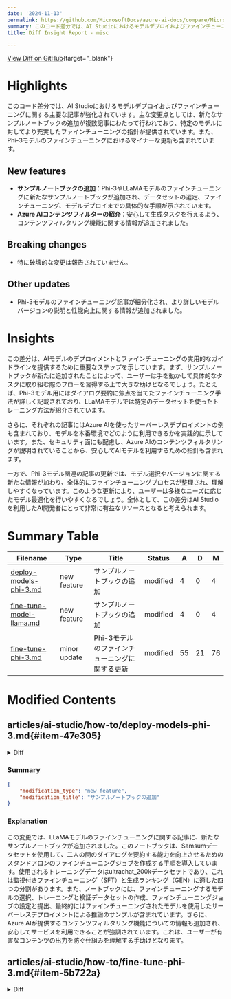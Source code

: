 ```yaml
---
date: '2024-11-13'
permalink: https://github.com/MicrosoftDocs/azure-ai-docs/compare/MicrosoftDocs:d63c476...MicrosoftDocs:51e566e
summary: このコード差分では、AI Studioにおけるモデルデプロイおよびファインチューニングに関する記事が強化され、新たなサンプルノートブックの追加が行われています。これにより、Phi-3やLLaMAモデルに対するファインチューニングの具体的な指針が提供されています。また、Phi-3モデルに関する細かな更新も含まれています。特に破壊的な変更は報告されておらず、ユーザーはより理解しやすく整理されたファインチューニングプロセスを通じて、モデルの最適化を行いやすくなります。全体として、AI開発者にとって有益なリソースとなる内容です。
title: Diff Insight Report - misc

---
```


[View Diff on GitHub](https://github.com/MicrosoftDocs/azure-ai-docs/compare/MicrosoftDocs:d63c476...MicrosoftDocs:51e566e){target="_blank"}

# Highlights
このコード差分では、AI Studioにおけるモデルデプロイおよびファインチューニングに関する主要な記事が強化されています。主な変更点としては、新たなサンプルノートブックの追加が複数記事にわたって行われており、特定のモデルに対してより充実したファインチューニングの指針が提供されています。また、Phi-3モデルのファインチューニングにおけるマイナーな更新も含まれています。

## New features
- **サンプルノートブックの追加**：Phi-3やLLaMAモデルのファインチューニングに新たなサンプルノートブックが追加され、データセットの選定、ファインチューニング、モデルデプロイまでの具体的な手順が示されています。
- **Azure AIコンテンツフィルターの紹介**：安心して生成タスクを行えるよう、コンテンツフィルタリング機能に関する情報が追加されました。

## Breaking changes
- 特に破壊的な変更は報告されていません。

## Other updates
- Phi-3モデルのファインチューニング記事が細分化され、より詳しいモデルバージョンの説明と性能向上に関する情報が追加されました。

# Insights
この差分は、AIモデルのデプロイメントとファインチューニングの実用的なガイドラインを提供するために重要なステップを示しています。まず、サンプルノートブックが新たに追加されたことによって、ユーザーは手を動かして具体的なタスクに取り組む際のフローを習得する上で大きな助けとなるでしょう。たとえば、Phi-3モデル用にはダイアログ要約に焦点を当てたファインチューニング手法が詳しく記載されており、LLaMAモデルでは特定のデータセットを使ったトレーニング方法が紹介されています。

さらに、それぞれの記事にはAzure AIを使ったサーバーレスデプロイメントの例も含まれており、モデルを本番環境でどのように利用できるかを実践的に示しています。また、セキュリティ面にも配慮し、Azure AIのコンテンツフィルタリングが説明されていることから、安心してAIモデルを利用するための指針も含まれます。

一方で、Phi-3モデル関連の記事の更新では、モデル選択やバージョンに関する新たな情報が加わり、全体的にファインチューニングプロセスが整理され、理解しやすくなっています。このような更新により、ユーザーは多様なニーズに応じたモデル最適化を行いやすくなるでしょう。全体として、この差分はAI Studioを利用したAI開発者にとって非常に有益なリソースとなると考えられます。

# Summary Table
|  Filename  | Type |    Title    | Status | A  | D  | M  |
|------------|------|-------------|--------|----|----|----|
| [deploy-models-phi-3.md](#item-47e305) | new feature | サンプルノートブックの追加 | modified | 4 | 0 | 4 | 
| [fine-tune-model-llama.md](#item-2a42d8) | new feature | サンプルノートブックの追加 | modified | 4 | 0 | 4 | 
| [fine-tune-phi-3.md](#item-5b722a) | minor update | Phi-3モデルのファインチューニングに関する更新 | modified | 55 | 21 | 76 | 


# Modified Contents
## articles/ai-studio/how-to/deploy-models-phi-3.md{#item-47e305}

<details>
<summary>Diff</summary>
````diff
@@ -1476,6 +1476,10 @@ Phi-3 family models deployed to managed compute are billed based on core hours o
 
 It is a good practice to start with a low number of instances and scale up as needed. You can monitor the cost of the compute instance in the Azure portal.
 
+## Sample notebook
+
+You can use this [sample notebook](https://github.com/Azure/azureml-examples/blob/main/sdk/python/jobs/finetuning/standalone/chat-completion/chat_completion_with_model_as_service.ipynb)  to create a standalone fine-tuning job to enhance a model's ability to summarize dialogues between two people using the Samsum dataset. The training data utilized is the ultrachat_200k dataset, which is divided into four splits suitable for supervised fine-tuning (sft) and generation ranking (gen). The notebook employs the available Azure AI models for the chat-completion task (If you would like to use a different model than what's used in the notebook, you can replace the model name). The notebook includes setting up prerequisites, selecting a model to fine-tune, creating training and validation datasets, configuring and submitting the fine-tuning job, and finally, creating a serverless deployment using the fine-tuned model for sample inference.
+
 ## Related content
 
 
````
</details>

### Summary

```json
{
    "modification_type": "new feature",
    "modification_title": "サンプルノートブックの追加"
}
```

### Explanation
この変更では、AI StudioにおけるPhi-3モデルのデプロイ方法に関する記事に、新しいサンプルノートブックが追加されました。追加された内容には、モデルを強化するためのスタンドアロンのファインチューニングジョブを作成する手順が含まれており、具体的にはSamsumデータセットを使ったダイアログの要約に関するものです。ノートブックでは、Azure AIモデルを使用したチャット完了タスクのためのファインチューニング、データセットの作成、ジョブの設定と提出、ならびにファインチューニングされたモデルを用いたサーバーレスデプロイメントの作成がガイドされています。この更新により、ユーザーは特定のニーズに応じてモデルのファインチューニングを行いやすくなります。また、関連するコンテンツへのリンクも追加され、より深く学ぶためのリソースが提供されています。

## articles/ai-studio/how-to/fine-tune-model-llama.md{#item-2a42d8}

<details>
<summary>Diff</summary>
````diff
@@ -269,6 +269,10 @@ Each time a project subscribes to a given offer from the Azure Marketplace, a ne
 
 For more information on how to track costs, see [monitor costs for models offered throughout the Azure Marketplace](./costs-plan-manage.md#monitor-costs-for-models-offered-through-the-azure-marketplace).
 
+## Sample notebook
+
+You can use this [sample notebook](https://github.com/Azure/azureml-examples/blob/main/sdk/python/jobs/finetuning/standalone/chat-completion/chat_completion_with_model_as_service.ipynb)  to create a standalone fine-tuning job to enhance a model's ability to summarize dialogues between two people using the Samsum dataset. The training data utilized is the ultrachat_200k dataset, which is divided into four splits suitable for supervised fine-tuning (sft) and generation ranking (gen). The notebook employs the available Azure AI models for the chat-completion task (If you would like to use a different model than what's used in the notebook, you can replace the model name). The notebook includes setting up prerequisites, selecting a model to fine-tune, creating training and validation datasets, configuring and submitting the fine-tuning job, and finally, creating a serverless deployment using the fine-tuned model for sample inference.
+
 ## Content filtering
 
 Models deployed as a service with pay-as-you-go billing are protected by Azure AI Content Safety. When deployed to real-time endpoints, you can opt out of this capability. With Azure AI content safety enabled, both the prompt and completion pass through an ensemble of classification models aimed at detecting and preventing the output of harmful content. The content filtering (preview) system detects and takes action on specific categories of potentially harmful content in both input prompts and output completions. Learn more about [Azure AI Content Safety](../concepts/content-filtering.md).
````
</details>

### Summary

```json
{
    "modification_type": "new feature",
    "modification_title": "サンプルノートブックの追加"
}
```

### Explanation
この変更では、LLaMAモデルのファインチューニングに関する記事に、新たなサンプルノートブックが追加されました。このノートブックは、Samsumデータセットを使用して、二人の間のダイアログを要約する能力を向上させるためのスタンドアロンのファインチューニングジョブを作成する手順を導入しています。使用されるトレーニングデータはultrachat_200kデータセットであり、これは監視付きファインチューニング（SFT）と生成ランキング（GEN）に適した四つの分割があります。また、ノートブックには、ファインチューニングするモデルの選択、トレーニングと検証データセットの作成、ファインチューニングジョブの設定と提出、最終的にはファインチューニングされたモデルを使用したサーバーレスデプロイメントによる推論のサンプルが含まれています。さらに、Azure AIが提供するコンテンツフィルタリング機能についての情報も追加され、安心してサービスを利用できることが強調されています。これは、ユーザーが有害なコンテンツの出力を防ぐ仕組みを理解する手助けとなります。

## articles/ai-studio/how-to/fine-tune-phi-3.md{#item-5b722a}

<details>
<summary>Diff</summary>
````diff
@@ -21,46 +21,39 @@ The Phi-3 family of SLMs is a collection of instruction-tuned generative text mo
 
 [!INCLUDE [models-preview](../includes/models-preview.md)]
 
-## [Phi-3-mini](#tab/phi-3-mini)
+# [Phi-3-mini](#tab/phi-3-mini)
 
 Phi-3 Mini is a 3.8B parameters, lightweight, state-of-the-art open model built upon datasets used for Phi-2 - synthetic data and filtered websites - with a focus on high-quality, reasoning dense data. The model belongs to the Phi-3 model family, and the Mini version comes in two variants 4K and 128K which is the context length (in tokens) it can support.
 
-- [Phi-3-mini-4k-Instruct](https://ai.azure.com/explore/models/Phi-3-mini-4k-instruct/version/4/registry/azureml)
-- [Phi-3-mini-128k-Instruct](https://ai.azure.com/explore/models/Phi-3-mini-128k-instruct/version/4/registry/azureml)
+- [Phi-3-mini-4k-Instruct](https://ai.azure.com/explore/models/Phi-3-mini-4k-instruct/version/4/registry/azureml) (preview)
+- [Phi-3-mini-128k-Instruct](https://ai.azure.com/explore/models/Phi-3-mini-128k-instruct/version/4/registry/azureml) (preview)
 
 The model underwent a rigorous enhancement process, incorporating both supervised fine-tuning and direct preference optimization to ensure precise instruction adherence and robust safety measures. When assessed against benchmarks testing common sense, language understanding, math, code, long context and logical reasoning, Phi-3 Mini-4K-Instruct and Phi-3 Mini-128K-Instruct showcased a robust and state-of-the-art performance among models with less than 13 billion parameters.
 
 
-## [Phi-3-medium](#tab/phi-3-medium)
+# [Phi-3-medium](#tab/phi-3-medium)
 Phi-3 Medium is a 14B parameters, lightweight, state-of-the-art open model. Phi-3-Medium was trained with Phi-3 datasets that include both synthetic data and the filtered, publicly available websites data, with a focus on high quality and reasoning-dense properties.
 
 The model belongs to the Phi-3 model family, and the Medium version comes in two variants, 4K and 128K, which denote the context length (in tokens) that each model variant can support.
 
-- Phi-3-medium-4k-Instruct
-- Phi-3-medium-128k-Instruct
+- Phi-3-medium-4k-Instruct (preview)
+- Phi-3-medium-128k-Instruct (preview)
 
 The model underwent a rigorous enhancement process, incorporating both supervised fine-tuning and direct preference optimization to ensure precise instruction adherence and robust safety measures. When assessed against benchmarks that test common sense, language understanding, math, code, long context and logical reasoning, Phi-3-Medium-4k-Instruct and Phi-3-Medium-128k-Instruct showcased a robust and state-of-the-art performance among models with less than 13 billion parameters.
 
----
-
-
-## [Phi-3-mini](#tab/phi-3-mini)
 
-The following models are available in Azure AI Studio for Phi 3 when fine-tuning as a service with pay-as-you-go:
+# [Phi-3.5](#tab/phi-3-5)
 
-- `Phi-3-mini-4k-instruct` (preview)
-- `Phi-3-mini-128k-instruct` (preview)
 
-Fine-tuning of Phi-3 models is currently supported in projects located in East US 2.
+Phi-3.5-mini-Instruct is a 3.8B parameter model enhances multi-lingual support, reasoning capability, and offers an extended context length of 128K tokens
 
-## [Phi-3-medium](#tab/phi-3-medium)
+Phi-3.5-MoE-Instruct. Featuring 16 experts and 6.6B active parameters, this model delivers high performance, reduced latency, multi-lingual support, and robust safety measures, surpassing the capabilities of larger models while maintaining the efficacy of the Phi models.
 
-The following models are available in Azure AI Studio for Phi 3 when fine-tuning as a service with pay-as-you-go:
+- Phi-3.5-mini-Instruct (preview)
+- Phi-3.5-MoE-Instruct (preview)
 
-- `Phi-3-medium-4k-instruct` (preview)
-- `Phi-3-medium-128k-instruct` (preview)
+The models underwent a rigorous enhancement process, incorporating both supervised fine-tuning and direct preference optimization to ensure precise instruction adherence and robust safety measures. When assessed against benchmarks that test common sense, language understanding, math, code, long context and logical reasoning, Phi-3.5-mini-Instruct and Phi-3.5-MoE-Instruct showcased a robust and state-of-the-art performance among models with less than 13 billion parameters.
 
-Fine-tuning of Phi-3 models is currently supported in projects located in East US 2.
 
 ---
 
@@ -163,7 +156,45 @@ To fine-tune a Phi-3 model:
 1. If this is your first time fine-tuning the model in the project, you have to subscribe your project for the particular offering (for example, Phi-3-medium-128k-instruct) from Azure AI Studio. This step requires that your account has the Azure subscription permissions and resource group permissions listed in the prerequisites. Each project has its own subscription to the particular Azure AI Studio offering, which allows you to control and monitor spending. Select **Subscribe and fine-tune**.
 
     > [!NOTE]
-    > Subscribing a project to a particular Azure AI Studio offering (in this case, Phi-3-mini-128k-instruct) requires that your account has **Contributor** or **Owner** access at the subscription level where the project is created. Alternatively, your user account can be assigned a custom role that has the Azure subscription permissions and resource group permissions listed in the [prerequisites](#prerequisites).
+    > Subscribing a project to a particular Azure AI Studio offering (in this case, Phi-3-medium-128k-instruct) requires that your account has **Contributor** or **Owner** access at the subscription level where the project is created. Alternatively, your user account can be assigned a custom role that has the Azure subscription permissions and resource group permissions listed in the [prerequisites](#prerequisites).
+
+1. Once you sign up the project for the particular Azure AI Studio offering, subsequent fine-tuning of the _same_ offering in the _same_ project don't require subscribing again. Therefore, you don't need to have the subscription-level permissions for subsequent fine-tune jobs. If this scenario applies to you, select **Continue to fine-tune**.
+
+1. Enter a name for your fine-tuned model and the optional tags and description.
+1. Select training data to fine-tune your model. See [data preparation](#data-preparation) for more information.
+
+    > [!NOTE]
+    > If you have your training/validation files in a credential less datastore, you will need to allow workspace managed identity access to your datastore in order to proceed with MaaS finetuning with a credential less storage. On the "Datastore" page, after clicking "Update authentication" > Select the following option: 
+    
+    ![Use workspace managed identity for data preview and profiling in Azure Machine Learning Studio.](../media/how-to/fine-tune/phi-3/credentials.png)
+
+    Make sure all your training examples follow the expected format for inference. To fine-tune models effectively, ensure a balanced and diverse dataset. This involves maintaining data balance, including various scenarios, and periodically refining training data to align with real-world expectations, ultimately leading to more accurate and balanced model responses.
+    - The batch size to use for training. When set to -1, batch_size is calculated as 0.2% of examples in training set and the max is 256.
+    - The fine-tuning learning rate is the original learning rate used for pretraining multiplied by this multiplier. We recommend experimenting with values between 0.5 and 2. Empirically, we've found that larger learning rates often perform better with larger batch sizes. Must be between 0.0 and 5.0.
+    - Number of training epochs. An epoch refers to one full cycle through the data set.
+
+1. Task parameters are an optional step and an advanced option- Tuning hyperparameter is essential for optimizing large language models (LLMs) in real-world applications. It allows for improved performance and efficient resource usage. Users can choose to keep the default settings or advanced users can customize parameters like epochs or learning rate.
+
+1. Review your selections and proceed to train your model.
+
+Once your model is fine-tuned, you can deploy the model and can use it in your own application, in the playground, or in prompt flow. For more information, see [How to deploy Phi-3 family of large language models with Azure AI Studio](./deploy-models-phi-3.md).
+
+
+# [Phi-3.5](#tab/phi-3-5)
+
+To fine-tune a Phi-3.5 model:
+
+1. Sign in to [Azure AI Studio](https://ai.azure.com).
+1. Choose the model you want to fine-tune from the Azure AI Studio [model catalog](https://ai.azure.com/explore/models). 
+
+1. On the model's **Details** page, select **fine-tune**.
+
+1. Select the project in which you want to fine-tune your models. To use the pay-as-you-go model fine-tune offering, your workspace must belong to the **East US 2** region.
+1. On the fine-tune wizard, select the link to **Azure AI Studio Terms** to learn more about the terms of use. You can also select the **Azure AI Studio offer details** tab to learn about pricing for the selected model.
+1. If this is your first time fine-tuning the model in the project, you have to subscribe your project for the particular offering (for example, Phi-3.5-mini-instruct) from Azure AI Studio. This step requires that your account has the Azure subscription permissions and resource group permissions listed in the prerequisites. Each project has its own subscription to the particular Azure AI Studio offering, which allows you to control and monitor spending. Select **Subscribe and fine-tune**.
+
+    > [!NOTE]
+    > Subscribing a project to a particular Azure AI Studio offering (in this case, Phi-3.5-mini-instruct) requires that your account has **Contributor** or **Owner** access at the subscription level where the project is created. Alternatively, your user account can be assigned a custom role that has the Azure subscription permissions and resource group permissions listed in the [prerequisites](#prerequisites).
 
 1. Once you sign up the project for the particular Azure AI Studio offering, subsequent fine-tuning of the _same_ offering in the _same_ project don't require subscribing again. Therefore, you don't need to have the subscription-level permissions for subsequent fine-tune jobs. If this scenario applies to you, select **Continue to fine-tune**.
 
@@ -197,10 +228,13 @@ You can delete a fine-tuned model from the fine-tuning model list in [Azure AI S
 
 ## Cost and quotas
 
-### Cost and quota considerations for Phi-3 models fine-tuned as a service
+### Cost and quota considerations for Phi models fine-tuned as a service
 
 Phi models fine-tuned as a service are offered by Microsoft and integrated with Azure AI Studio for use. You can find the pricing when [deploying](./deploy-models-phi-3.md) or fine-tuning the models under the Pricing and terms tab on deployment wizard.
 
+## Sample notebook
+
+You can use this [sample notebook](https://github.com/Azure/azureml-examples/blob/main/sdk/python/jobs/finetuning/standalone/chat-completion/chat_completion_with_model_as_service.ipynb)  to create a standalone fine-tuning job to enhance a model's ability to summarize dialogues between two people using the Samsum dataset. The training data utilized is the ultrachat_200k dataset, which is divided into four splits suitable for supervised fine-tuning (sft) and generation ranking (gen). The notebook employs the available Azure AI models for the chat-completion task (If you would like to use a different model than what's used in the notebook, you can replace the model name). The notebook includes setting up prerequisites, selecting a model to fine-tune, creating training and validation datasets, configuring and submitting the fine-tuning job, and finally, creating a serverless deployment using the fine-tuned model for sample inference.
 
 ## Content filtering
 
````
</details>

### Summary

```json
{
    "modification_type": "minor update",
    "modification_title": "Phi-3モデルのファインチューニングに関する更新"
}
```

### Explanation
この変更は、Phi-3モデルのファインチューニングに関するドキュメントの更新を含んでおり、文書全体にわたり56行が追加され、21行が削除されました。更新内容には、Phi-3モデルのバージョンに関する詳細な説明が含まれ、特に新しいPhi-3.5モデルの導入や、モデルの性能向上に関連する情報が追加されています。加えて、ファインチューニングプロセスの手順が整理され、より明確に説明されています。また、関連するサンプルノートブックへのリンクが追加され、ユーザーが実際にファインチューニングを行う際の支援となるリソースが提供されています。これにより、ユーザーはPhi-3モデルを効果的に利用するための具体的なガイドラインを得られるようになりました。全体として、記事はより包括的で、利用者が異なるモデルを選択し、ファインチューニングを実行する際の理解を深めるのに役立つ内容となっています。


